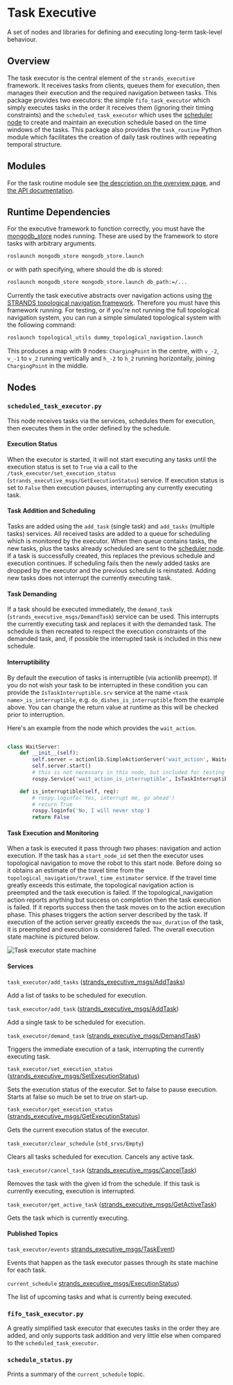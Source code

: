 # Task Executive

A set of nodes and libraries for defining and executing long-term task-level behaviour.

## Overview

The task executor is the central element of the `strands_executive` framework. It receives tasks from clients, queues them for execution, then manages their execution and the required navigation between tasks. This package provides two executors: the simple `fifo_task_executor` which simply executes tasks in the order it receives them (ignoring their timing constraints) and the `scheduled_task_executor` which uses the [scheduler node](https://github.com/strands-project/strands_executive/blob/hydro-release/scheduler/README.md) to create and maintain an execution schedule based on the time windows of the tasks. This package also provides the `task_routine` Python module which facilitates the creation of daily task routines with repeating temporal structure. 

## Modules

For the task routine module see [the description on the overview page](https://github.com/strands-project/strands_executive/blob/hydro-release/README.md#creating-a-routine), and [the API documentation](http://strands-project.github.io/strands_executive/task_executor/html/namespacetask__executor_1_1task__routine.html).

## Runtime Dependencies

For the executive framework to function correctly, you must have the [mongodb_store](http://wiki.ros.org/mongodb_store) nodes running. These are used by the framework to store tasks with arbitrary arguments.

```bash
roslaunch mongodb_store mongodb_store.launch
```
or with path specifying, where should the db is stored:

```bash
roslaunch mongodb_store mongodb_store.launch db_path:=/...
```

Currently the task executive abstracts over navigation actions using [the STRANDS topological navigation framework](https://github.com/strands-project/strands_navigation/tree/hydro-devel/topological_navigation). Therefore you must have this framework running. For testing, or if you're not running the full topological navigation system, you can run a simple simulated topological system with the following command:

```bash
roslaunch topological_utils dummy_topological_navigation.launch
```

This produces a map with 9 nodes: `ChargingPoint` in the centre, with `v_-2`, `v_-1` to `v_2` running vertically and `h_-2` to `h_2` running horizontally, joining `ChargingPoint` in the middle.

## Nodes

### `scheduled_task_executor.py`

This node receives tasks via the services, schedules them for execution, then executes them in the order defined by the schedule.

#### Execution Status

When the executor is started, it will not start executing any tasks until the execution status is set to `True` via a call to the `/task_executor/set_execution_status` (`strands_executive_msgs/GetExecutionStatus`) service. If execution status is set to `False` then execution pauses, interrupting any currently executing task. 

#### Task Addition and Scheduling

Tasks are added using the `add_task` (single task) and `add_tasks` (multiple tasks) services. All received tasks are added to a queue for scheduling which is monitored by the executor. When then queue contains tasks, the new tasks, plus the tasks already scheduled are sent to the [scheduler node](https://github.com/strands-project/strands_executive/blob/hydro-release/task_executor/README.md). If a task is successfully created, this replaces the previous schedule and execution continues. If scheduling fails then the newly added tasks are dropped by the executor and the previous schedule is reinstated. Adding new tasks does not interrupt the currently executing task.

#### Task Demanding

If a task should be executed immediately, the `demand_task` (`strands_executive_msgs/DemandTask`) service can be used. This interrupts the currently executing task and replaces it with the demanded task. The schedule is then recreated to respect the execution constraints of the demanded task, and, if possible the interrupted task is included in this new schedule.

#### Interruptibility

By default the execution of tasks is interruptible (via actionlib preempt). If you do not wish your task to be interrupted in these condition you can provide the `IsTaskInterruptible.srv` service at the name `<task name>_is_interruptible`, e.g. `do_dishes_is_interruptible` from the example above. You can change the return value at runtime as this will be checked prior to interruption. 

Here's an example from the node which provides the `wait_action`.

```python

class WaitServer:
    def __init__(self):         
        self.server = actionlib.SimpleActionServer('wait_action', WaitAction, self.execute, False) 
        self.server.start()
        # this is not necessary in this node, but included for testing purposes
        rospy.Service('wait_action_is_interruptible', IsTaskInterruptible, self.is_interruptible)

    def is_interruptible(self, req):
        # rospy.loginfo('Yes, interrupt me, go ahead')
        # return True
        rospy.loginfo('No, I will never stop')
        return False

```

#### Task Execution and Monitoring

When a task is executed it pass through two phases: navigation and action execution. If the task has a `start_node_id` set then the executor uses topological navigation to move the robot to this start node. Before doing so it obtains an estimate of the travel time from the `topological_navigation/travel_time_estimator` service. If the travel time greatly exceeds this estimate, the topological navigation action is preempted and the task execution is failed. If the topological_navigation action reports anything but success on completion then the task execution is failed. If it reports success then the task moves on to the action execution phase. This phases triggers the action server described by the task. If execution of the action server greatly exceeds the `max_duration` of the task, it is preempted and execution is considered failed. The overall execution state machine is pictured below. 

![Task executor state machine](http://strands-project.github.io/strands_executive/images/task_fsm.png)


#### Services

`task_executor/add_tasks` ([strands_executive_msgs/AddTasks](https://github.com/strands-project/strands_executive/blob/hydro-release/strands_executive_msgs/srv/AddTasks.srv)) 
	
Add a list of tasks to be scheduled for execution.


`task_executor/add_task` ([strands_executive_msgs/AddTask](https://github.com/strands-project/strands_executive/blob/hydro-release/strands_executive_msgs/srv/AddTask.srv)) 
	
Add a single task to be scheduled for execution.

`task_executor/demand_task` ([strands_executive_msgs/DemandTask](https://github.com/strands-project/strands_executive/blob/hydro-release/strands_executive_msgs/srv/DemandTask.srv)) 
	
Triggers the immediate execution of a task, interrupting the currently executing task.

`task_executor/set_execution_status` ([strands_executive_msgs/SetExecutionStatus](https://github.com/strands-project/strands_executive/blob/hydro-release/strands_executive_msgs/srv/SetExecutionStatus.srv)) 
	
Sets the execution status of the executor. Set to false to pause execution. Starts at false so much be set to true on start-up.

`task_executor/get_execution_status` ([strands_executive_msgs/GetExecutionStatus](https://github.com/strands-project/strands_executive/blob/hydro-release/strands_executive_msgs/srv/GetExecutionStatus.srv)) 
	
Gets the current execution status of the executor.

`task_executor/clear_schedule` (`std_srvs/Empty`) 
	
Clears all tasks scheduled for execution. Cancels any active task.


`task_executor/cancel_task` ([strands_executive_msgs/CancelTask](https://github.com/strands-project/strands_executive/blob/hydro-release/strands_executive_msgs/srv/CancelTask.srv)) 
	
Removes the task with the given id from the schedule. If this task is currently executing, execution is interrupted.


`task_executor/get_active_task` ([strands_executive_msgs/GetActiveTask](https://github.com/strands-project/strands_executive/blob/hydro-release/strands_executive_msgs/srv/GetActiveTask.srv)) 
	
Gets the task which is currently executing.

#### Published Topics

`task_executor/events` [strands_executive_msgs/TaskEvent](https://github.com/strands-project/strands_executive/blob/hydro-release/strands_executive_msgs/msg/TaskEvent.msg))

Events that happen as the task executor passes through its state machine for each task.

`current_schedule` [strands_executive_msgs/ExecutionStatus](https://github.com/strands-project/strands_executive/blob/hydro-release/strands_executive_msgs/msg/ExecutionStatus.msg))

The list of upcoming tasks and what is currently being executed.



### `fifo_task_executor.py`

A greatly simplified task executor that executes tasks in the order they are added, and only supports task addition and very little else when compared to the `scheduled_task_executor`.

### `schedule_status.py`

Prints a summary of the `current_schedule` topic.
